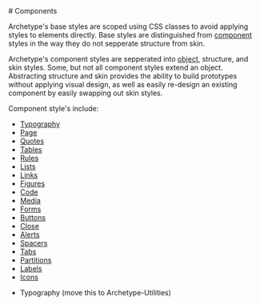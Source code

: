 <section class="copy">
# Components


Archetype's base styles are scoped using CSS classes to avoid applying styles to elements directly. Base styles are distinguished from [component]() styles in the way they do not sepperate structure from skin.


Archetype's component styles are sepperated into [object](), structure, and skin styles.  Some, but not all component styles extend an object. Abstracting structure and skin provides the ability to build prototypes without applying visual design, as well as easily re-design an existing component by easily swapping out skin styles.

Component style's include:
<ul>
  <li><a href="/components/typography.html">Typography</a></li>
  <li><a href="/components/page.html">Page</a></li>
  <li><a href="/components/quotes.html">Quotes</a></li>
  <li><a href="/components/tables.html">Tables</a></li>
  <li><a href="/components/rules.html">Rules</a></li>
  <li><a href="/components/lists.html">Lists</a></li>
  <li><a href="/components/links.html">Links</a></li>
  <li><a href="/components/figures.html">Figures</a></li>
  <li><a href="/components/code.html">Code</a></li>
  <li><a href="/components/media.html">Media</a></li>
  <li><a href="/components/forms.html">Forms</a></li>
  <li><a href="/components/buttons.html">Buttons</a></li>
  <li><a href="/components/close.html">Close</a></li>
  <li><a href="/components/alerts.html">Alerts</a></li>
  <li><a href="/components/spacers.html">Spacers</a></li>
  <li><a href="/components/tabs.html">Tabs</a></li>
  <li><a href="/components/partitions.html">Partitions</a></li>
  <li><a href="/components/labels.html">Labels</a></li>
  <li><a href="/components/icons.html">Icons</a></li>
</ul>


* Typography (move this to Archetype-Utilities)

</section>
